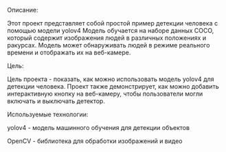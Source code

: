 Описание:

Этот проект представляет собой простой пример детекции человека с помощью модели yolov4 Модель обучается на наборе данных COCO, который содержит изображения людей в различных положениях и ракурсах. Модель может обнаруживать людей в режиме реального времени и отображать их на веб-камере.

Цель:

Цель проекта - показать, как можно использовать модель yolov4 для детекции человека. Проект также демонстрирует, как можно добавить интерактивную кнопку на веб-камеру, чтобы пользователи могли включать и выключать детектор.

Используемые технологии:

yolov4 - модель машинного обучения для детекции объектов

OpenCV - библиотека для обработки изображений и видео
